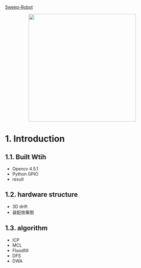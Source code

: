 [Sweep-Robot](https://github.com/quboyue/Sweep-Robot-Team36)

<div align=center><img width="350" height="350" src="https://github.com/GANTIAN-hub405/picutre/blob/main/sweep-robot.jpg"/></div>


# 1. Introduction

## 1.1. Built Wtih

- Opencv 4.5.1
- Python GPIO
- result

## 1.2. hardware structure 
- 3D drift
- 装配效果图

## 1.3. algorithm 
 - ICP
 - MCL
 - Floodfill
 - DFS 
 - DWA
